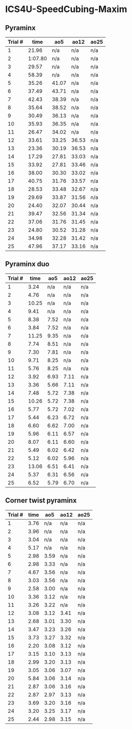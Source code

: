 <h1> ICS4U-SpeedCubing-Maxim </h1>
<h2> Pyraminx </h2>
  
|Trial #|time|ao5|ao12|ao25|
|-------|----|---|----|----|
|   1   |21.96|n/a|n/a|n/a|
|   2   |1:07.80|n/a|n/a|n/a|
|   3   |29.57|n/a|n/a|n/a|
|   4   |58.39|n/a|n/a|n/a|
|   5   |35.26|41.07|n/a|n/a|
|   6   |37.49|43.71|n/a|n/a|
|   7   |42.43|38.39|n/a|n/a|
|   8   |35.64|38.52|n/a|n/a|
|   9   |30.49|36.13|n/a|n/a|
|   10  |35.93|36.35|n/a|n/a|
|   11  |26.47|34.02|n/a|n/a|
|   12  |33.61|33.25|36.53|n/a|
|   13  |23.36|30.19|36.53|n/a|
|   14  |17.29|27.81|33.03|n/a|
|   15  |33.92|27.81|33.46|n/a|
|   16  |38.00|30.30|33.02|n/a|
|   17  |40.75|31.76|33.57|n/a|
|   18  |28.53|33.48|32.67|n/a|
|   19  |29.69|33.87|31.56|n/a|
|   20  |24.40|32.07|30.44|n/a|
|   21  |39.47|32.56|31.34|n/a|
|   22  |37.06|31.76|31.45|n/a|
|   23  |24.80|30.52|31.28|n/a|
|   24  |34.98|32.28|31.42|n/a|
|   25  |47.96|37.17|33.16|n/a|
  
<h2> Pyraminx duo </h2>

|Trial #|time|ao5|ao12|ao25|
|-------|----|---|----|----|
|   1   |3.24|n/a|n/a|n/a|
|   2   |4.76|n/a|n/a|n/a|
|   3   |10.25|n/a|n/a|n/a|
|   4   |9.41|n/a|n/a|n/a|
|   5   |8.38|7.52|n/a|n/a|
|   6   |3.84|7.52|n/a|n/a|
|   7   |11.25|9.35|n/a|n/a|
|   8   |7.74|8.51|n/a|n/a|
|   9   |7.30|7.81|n/a|n/a|
|   10  |9.71|8.25|n/a|n/a|
|   11  |5.76|8.25|n/a|n/a|
|   12  |3.92|6.93|7.11|n/a|
|   13  |3.36|5.66|7.11|n/a|
|   14  |7.48|5.72|7.38|n/a|
|   15  |10.26|5.72|7.38|n/a|
|   16  |5.77|5.72|7.02|n/a|
|   17  |5.44|6.23|6.72|n/a|
|   18  |6.60|6.62|7.00|n/a|
|   19  |5.96|6.11|6.57|n/a|
|   20  |8.07|6.11|6.60|n/a|
|   21  |5.49|6.02|6.42|n/a|
|   22  |5.12|6.02|5.96|n/a|
|   23  |13.06|6.51|6.41|n/a|
|   24  |5.37|6.31|6.56|n/a|
|   25  |6.52|5.79|6.70|n/a|
  
<h2> Corner twist pyraminx </h2>
  
|Trial #|time|ao5|ao12|ao25|
|-------|----|---|----|----|
|   1   |3.76|n/a|n/a|n/a|
|   2   |3.96|n/a|n/a|n/a|
|   3   |3.04|n/a|n/a|n/a|
|   4   |5.17|n/a|n/a|n/a|
|   5   |2.98|3.59|n/a|n/a|
|   6   |2.98|3.33|n/a|n/a|
|   7   |4.67|3.56|n/a|n/a|
|   8   |3.03|3.56|n/a|n/a|
|   9   |2.58|3.00|n/a|n/a|
|   10  |3.36|3.12|n/a|n/a|
|   11  |3.26|3.22|n/a|n/a|
|   12  |3.08|3.12|3.41|n/a|
|   13  |2.68|3.01|3.30|n/a|
|   14  |3.47|3.23|3.26|n/a|
|   15  |3.73|3.27|3.32|n/a|
|   16  |2.20|3.08|3.12|n/a|
|   17  |3.15|3.10|3.13|n/a|
|   18  |2.99|3.20|3.13|n/a|
|   19  |3.05|3.06|3.07|n/a|
|   20  |5.84|3.06|3.14|n/a|
|   21  |2.87|3.06|3.16|n/a|
|   22  |2.87|2.97|3.13|n/a|
|   23  |3.69|3.20|3.16|n/a|
|   24  |3.20|3.25|3.17|n/a|
|   25  |2.44|2.98|3.15|n/a|

